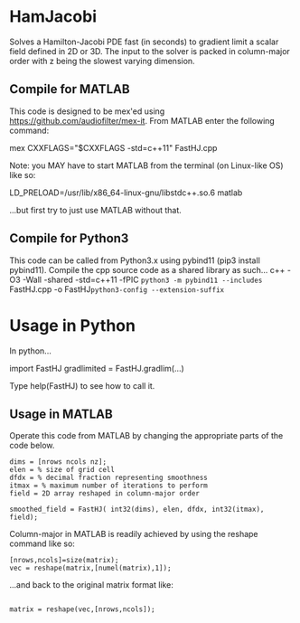 # HamJacobi

Solves a Hamilton-Jacobi PDE fast (in seconds) to gradient limit a scalar field defined in 2D or 3D. The input to the solver is packed in column-major order with z being the slowest varying dimension. 

## Compile for MATLAB

This code is designed to be mex'ed using https://github.com/audiofilter/mex-it. From MATLAB enter the following command: 

mex CXXFLAGS="\$CXXFLAGS -std=c++11" FastHJ.cpp

Note: you MAY have to start MATLAB from the terminal (on Linux-like OS) like so:

LD_PRELOAD=/usr/lib/x86_64-linux-gnu/libstdc++.so.6 matlab

...but first try to just use MATLAB without that.

## Compile for Python3 

This code can be called from Python3.x using pybind11 (pip3 install pybind11). Compile the cpp source code as a shared library as such...
c++ -O3 -Wall -shared -std=c++11 -fPIC `python3 -m pybind11 --includes` FastHJ.cpp -o FastHJ`python3-config --extension-suffix`

# Usage in Python

In python...

import FastHJ 
gradlimited = FastHJ.gradlim(...) 

Type help(FastHJ) to see how to call it.

## Usage in MATLAB

Operate this code from MATLAB by changing the appropriate parts of the code below.

```
dims = [nrows ncols nz]; 
elen = % size of grid cell 
dfdx = % decimal fraction representing smoothness
itmax = % maximum number of iterations to perform 
field = 2D array reshaped in column-major order 

smoothed_field = FastHJ( int32(dims), elen, dfdx, int32(itmax), field);
```
Column-major in MATLAB is readily achieved by using the reshape command like so: 

```
[nrows,ncols]=size(matrix);
vec = reshape(matrix,[numel(matrix),1]); 
```

...and back to the original matrix format like: 

```

matrix = reshape(vec,[nrows,ncols]); 
```

